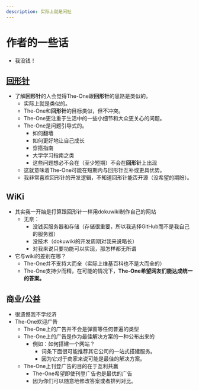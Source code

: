 ```yaml
---
description: 实际上就是闲扯
---
```


# 作者的一些话

* 我没钱！

## [回形针](https://ipaperclip.net/)

* 了解**回形针**的人会觉得The-One跟**回形针**的思路是类似的。
  * 实际上就是类似的。
  * The-One和**回形针**的目标类似，但不冲突。
  * The-One更注重于生活中的一些小细节和大众更关心的问题。
  * The-One是问题引导式的。
    * 如何翻墙
    * 如何更好地让自己成长
    * 穿搭指南
    * 大学学习指南之类
    * 这些问题想必不会在（至少短期）不会在**回形针**上出现
  * 这就意味着The-One可能在短期内与回形针互补或更具优势。
  * 我非常喜欢回形针的开发逻辑，不知道回形针能否开源（没希望的期盼）。

## WiKi

* 其实我一开始是打算跟回形针一样用dokuwiki制作自己的网站
  * 无奈：
    * 没钱买服务器和存储（存储很重要，所以我选择GitHub而不是我自己的服务器）
    * 没技术（dokuwiki的开发周期对我来说略长）
    * 对我来说只要功能可以实现，那怎样都无所谓
* 它与wiki的差别在哪？
  * The-One并不支持大而全（实际上维基百科也不是大而全的）
  * The-One支持少而精，在可能的情况下，**The-One希望网友们能达成统一的答案。**

## 商业/公益

* 很遗憾我不学经济
* The-One欢迎广告
  * The-One上的广告并不会是弹窗等任何普遍的类型
  * The-One上的广告是作为最佳解决方案的一种公布出来的
    * 例如：如何搭建一个网站？
      * 词条下面很可能推荐其它公司的一站式搭建服务。
      * 因为它对于商家来说可能是最佳的解决方案。
  * The-One上刊登广告的目的在于互利共赢
    * The-One希望即使刊登广告也是最优的广告
    * 因为你们可以随意地修改答案或者排列对比。















